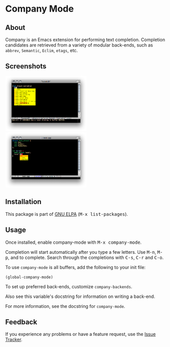 Company Mode
====

About
----

Company is an Emacs extension for performing text completion.
Completion candidates are retrieved from a variety of modular
back-ends, such as `abbrev`, `Semantic`, `Eclim`, `etags`, etc.

Screenshots
----

[<img src="screenshots/company-elisp.png" alt="company-elisp" width="256"/>](screenshots/company-elisp.png)
[<img src="screenshots/company-cpp.png" alt="company-cpp" width="256"/>](screenshots/company-cpp.png)

Installation
----

This package is part of [GNU ELPA](http://elpa.gnu.org/) (<kbd>M-x
list-packages</kbd>).

Usage
----

Once installed, enable company-mode with <kbd>M-x company-mode</kbd>.

Completion will start automatically after you type a few letters. Use
<kbd>M-n</kbd>, <kbd>M-p</kbd>, <kbd><tab></kbd> and <kbd><return></kbd> to
complete. Search through the completions with <kbd>C-s</kbd>, <kbd>C-r</kbd> and
<kbd>C-o</kbd>.

To use `company-mode` is all buffers, add the following to your init file:

    (global-company-mode)

To set up preferred back-ends, customize `company-backends`.

Also see this variable's docstring for information on writing a back-end.

For more information, see the docstring for `company-mode`.

Feedback
----

If you experience any problems or have a feature request, use the
[Issue Tracker](https://github.com/dgutov/company/issues).
